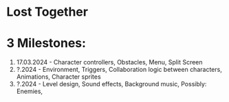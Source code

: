 # Lost Together

# 3 Milestones:
1. 17.03.2024 - Character controllers, Obstacles, Menu, Split Screen
2. ?.2024 - Environment, Triggers, Collaboration logic between characters, Animations, Character sprites
3. ?.2024 - Level design, Sound effects, Background music, Possibly: Enemies,
